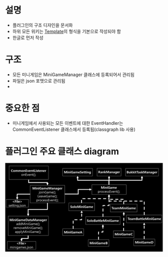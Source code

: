# 설명
- 플러그인의 구조 디자인을 문서화
- 하위 모든 위키는 [Template]의 형식을 기본으로 작성되야 함
- 한글로 먼저 작성

# 구조
- 모든 미니게임은 MiniGameManager 클래스에 등록되어서 관리됨
- 파일은 json 포맷으로 관리됨
- 

# 중요한 점
- 미니게임에서 사용되는 모든 이벤트에 대한 EventHandler는 CommonEventListener 클래스에서 등록됨(classgraph lib 사용)




# 플러그인 주요 클래스 diagram
![MiniGameMaker_plugin_design](../img/MiniGameMaker_plugin_design.JPG)





[Template]: template.md
